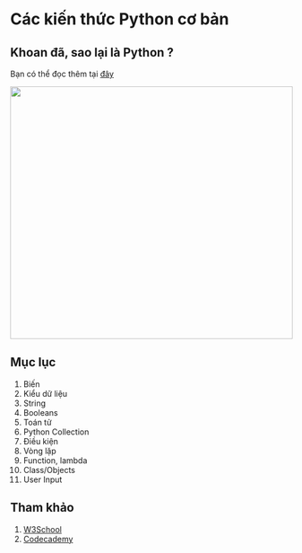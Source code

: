 # Các kiến thức Python cơ bản

## Khoan đã, sao lại là Python ?

Bạn có thể đọc thêm tại <a href="https://towardsdatascience.com/8-reasons-why-python-is-good-for-artificial-intelligence-and-machine-learning-4a23f6bed2e6"> đây </a>

<p align="center"> <img src ="https://github.com/hieptran1812/AI-for-ITPTIT/blob/master/Ti%E1%BB%81n%20x%E1%BB%AD%20l%C3%BD%20d%E1%BB%AF%20li%E1%BB%87u/images/0_Q8DDPKbl1Jek0i0a.jfif" width = 100% height = "450"/> </p>

## Mục lục

1. Biến
2. Kiểu dữ liệu
3. String
4. Booleans
5. Toán tử
6. Python Collection
7. Điều kiện
8. Vòng lặp
9. Function, lambda
10. Class/Objects
11. User Input

## Tham khảo

1. <a href ="https://www.w3schools.com/python/default.asp"> W3School </a>
2. <a href="https://www.codecademy.com/learn"> Codecademy </a>
